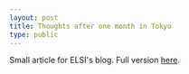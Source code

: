 ```yaml
---
layout: post
title: Thoughts after one month in Tokyo
type: public
---
```


Small article for ELSI's blog. Full version
[here](http://www.elsi.jp/en/blog/2014/06/53-thoughts-after-one-month-in-tokyo--matthieu-laneuville-.html).


